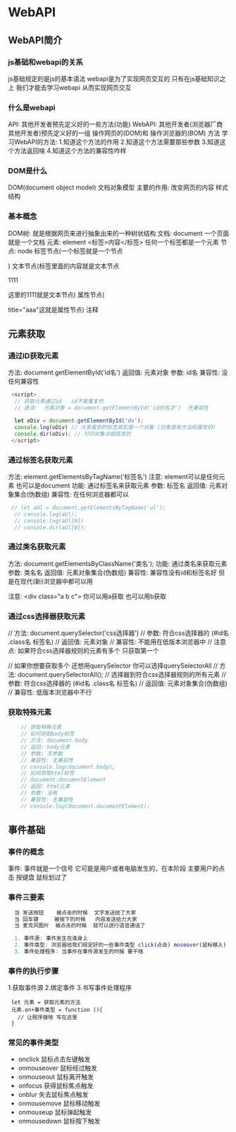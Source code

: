 # WebAPI

## WebAPI简介

### js基础和webapi的关系

js基础规定的是js的基本语法 webapi是为了实现网页交互的
只有在js基础知识之上 我们才能去学习webapi 从而实现网页交互

### 什么是webapi

API: 其他开发者预先定义好的一些方法(功能)
WebAPI: 其他开发者(浏览器厂商 其他开发者)预先定义好的一组 操作网页的(DOM)和 操作浏览器的(BOM) 方法
学习WebAPI的方法:
  1.知道这个方法的作用
  2.知道这个方法需要那些参数
  3.知道这个方法返回啥
  4.知道这个方法的兼容性咋样

### DOM是什么

DOM(document object model) 文档对象模型 主要的作用: 改变网页的内容 样式 结构  

### 基本概念

DOM树: 就是根据网页来进行抽象出来的一种树状结构
文档: document  一个页面就是一个文档
元素: element <标签>内容</标签> 任何一个标签都是一个元素
节点: node
      标签节点(一个标签就是一个节点 <p></p>)
      文本节点(标签里面的内容就是文本节点 <p>1111</p>这里的1111就是文本节点)
      属性节点(<p title="aaa"></p> title="aaa"这就是属性节点)
      注释

## 元素获取

### 通过ID获取元素

  方法: document.getElementById('id名')
  返回值: 元素对象
  参数: id名
  兼容性: 没任何兼容性

  ```js
   <script>
    // 获取元素通过id   id不能重复的
    // 语法:  元素对象 = document.getElementById('id的名字')  无兼容性

    let oDiv = document.getElementById('dv');
    console.log(oDiv) // 大家看到的标签其实是一个对象 (对象是有方法和属性的)
    console.dir(oDiv); // 打印对象详细信息的
   </script>
  ```

### 通过标签名获取元素

  方法: element.getElementsByTagName('标签名')  注意: element可以是任何元素 也可以是document
  功能: 通过标签名来获取元素
  参数: 标签名
  返回值: 元素对象集合(伪数组)
  兼容性: 在任何浏览器都可以

  ```js
   // let aUl = document.getElementsByTagName('ul');
    // console.log(aUl);
    // console.log(aUl[0])
    // console.dir(aUl[0]);
  ```

### 通过类名获取元素

  方法: document.getElementsByClassName('类名');
  功能: 通过类名来获取元素
  参数: 类名名
  返回值: 元素对象集合(伪数组)
  兼容性: 兼容性没有id和标签名好 但是在现代(新)浏览器中都可以用

  注意: \<div class="a b c"></div> 你可以用a获取 也可以用b获取

### 通过css选择器获取元素

// 方法: document.querySelector('css选择器')
// 参数: 符合css选择器的 (#id名  .class名  标签名)
// 返回值: 元素对象
// 兼容性: 不能用在低版本浏览器中
// 注意点: 如果符合css选择器规则的元素有多个 只获取第一个

// 如果你想要获取多个 还想用querySelector 你可以选择querySelectorAll
// 方法: document.querySelectorAll(); // 选择器到符合css选择器规则的所有元素
// 参数: 符合css选择器的 (#id名  .class名  标签名)
// 返回值: 元素对象集合(伪数组)
// 兼容性: 低版本浏览器中不行

### 获取特殊元素

```js
    // 获取特殊元素
    // 如何获取body标签
    // 方法: document.body
    // 返回: body元素
    // 参数: 无参数
    // 兼容性: 无兼容性
    // console.log(document.body);
    // 如何获取html标签
    // document.documentElement
    // 返回: html元素
    // 参数: 没有
    // 兼容性: 无兼容性
    // console.log(document.documentElement);
```

## 事件基础

### 事件的概念

 事件: 事件就是一个信号 它可能是用户或者电脑发生的，在本阶段 主要用户的点击  按键盘 鼠标划过了

### 事件三要素

  ```js
    当 发送按钮    被点击的时候  文字发送给了大家
    当 回车键     被按下的时候   内容发送给力大家
    当 麦克风图片  被点击的时候  就可以进行语音通话了

    1. 事件源: 事件发生在谁身上
    2. 事件类型: 浏览器给我们规定好的一些事件类型 click(点击) moseover(鼠标移入)
    3. 事件处理程序: 当事件在事件源发生的时候 要干啥

  ```


### 事件的执行步骤

1.获取事件源
2.绑定事件
3.书写事件处理程序

```
 let 元素 = 获取元素的方法
 元素.on+事件类型 = function (){
   // 让程序做啥 写在这里
 }
```

### 常见的事件类型

- onclick 鼠标点击左键触发
- onmouseover 鼠标经过触发
- onmouseout 鼠标离开触发
- onfocus 获得鼠标焦点触发
- onblur 失去鼠标焦点触发
- onmousemove 鼠标移动触发
- onmouseup 鼠标弹起触发
- onmousedown 鼠标按下触发